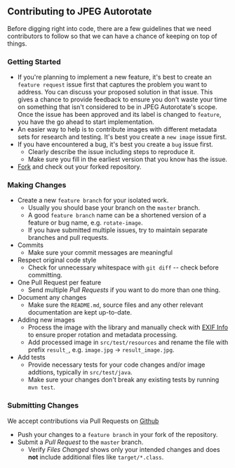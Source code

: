 ## Contributing to JPEG Autorotate

Before digging right into code, there are a few guidelines that we need contributors to follow so that we can have a chance of keeping on top of things.

### Getting Started

- If you're planning to implement a new feature, it's best to create an `feature request` issue first that captures the problem you want to address. You can discuss your proposed solution in that issue. This gives a chance to provide feedback to ensure you don't waste your time on something that isn't considered to be in JPEG Autorotate's scope. Once the issue has been approved and its label is changed to `feature`, you have the go ahead to start implementation.
- An easier way to help is to contribute images with different metadata sets for research and testing. It's best you create a `new image` issue first.
- If you have encountered a bug, it's best you create a `bug` issue first.
    - Clearly describe the issue including steps to reproduce it.
    - Make sure you fill in the earliest version that you know has the issue.
- [Fork](https://help.github.com/en/github/getting-started-with-github/fork-a-repo) and check out your forked repository.

### Making Changes

- Create a new `feature branch` for your isolated work.
    - Usually you should base your branch on the `master` branch.
    - A good `feature branch` name can be a shortened version of a feature or bug name, e.g. `rotate-image`.
    - If you have submitted multiple issues, try to maintain separate branches and pull requests.
- Commits
    - Make sure your commit messages are meaningful
- Respect original code style
    - Check for unnecessary whitespace with `git diff` -- check before committing.
- One Pull Request per feature
    - Send multiple *Pull Requests* if you want to do more than one thing.
- Document any changes
    - Make sure the `README.md`, source files and any other relevant documentation are kept up-to-date.
- Adding new images
    - Process the image with the library and manually check with [EXIF Info](https://exifinfo.org/) to ensure proper rotation and metadata processing.
    - Add processed image in `src/test/resources` and rename the file with prefix `result_`, e.g. `image.jpg` -> `result_image.jpg`.
- Add tests
    - Provide necessary tests for your code changes and/or image addtions, typically in `src/test/java`.
    - Make sure your changes don't break any existing tests by running `mvn test`.

### Submitting Changes

We accept contributions via Pull Requests on [Github](https://github.com/domsec/jpeg-autorotate)

- Push your changes to a `feature branch` in your fork of the repository.
- Submit a *Pull Request* to the `master` branch.
    - Verify *Files Changed* shows only your intended changes and does **not** include additional files like `target/*.class`.